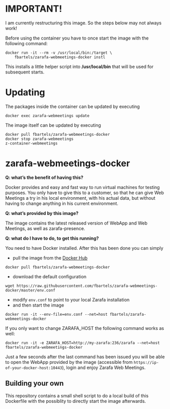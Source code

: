 # IMPORTANT!

I am currently restructuring this image. So the steps below may not always work!


Before using the container you have to once start the image with the following command:
```
docker run -it --rm -v /usr/local/bin:/target \
    fbartels/zarafa-webmeetings-docker instl
```
This installs a little helper script into **/usr/local/bin** that will be used for subsequent starts.

# Updating
The packages inside the container can be updated by executing

```docker exec zarafa-webmeetings update```

The image itself can be updated by executing

```
docker pull fbartels/zarafa-webmeetings-docker
docker stop zarafa-webmeetings
z-container-webmeetings
```


# zarafa-webmeetings-docker

**Q: what’s the benefit of having this?**

Docker provides and easy and fast way to run virtual machines for testing purposes. You only have to give this to a customer, so that he can give Web Meetings a try in his local environment, with his actual data, but without having to change anything in his current environment. 

**Q: what’s provided by this image?**

The image contains the latest released version of WebApp and Web Meetings, as well as zarafa-presence. 

**Q: what do I have to do, to get this running?**

You need to have Docker installed. After this has been done you can simply
- pull the image from the [Docker Hub](https://hub.docker.com/)

 ```docker pull fbartels/zarafa-webmeetings-docker```

- download the default configuration

 ```wget https://raw.githubusercontent.com/fbartels/zarafa-webmeetings-docker/master/env.conf```

- modify ```env.conf``` to point to your local Zarafa installation
- and then start the image

 ```docker run -it --env-file=env.conf --net=host fbartels/zarafa-webmeetings-docker```

 If you only want to change ZARAFA_HOST the following command works as well:

 ```docker run -it -e ZARAFA_HOST=http://my-zarafa:236/zarafa --net=host fbartels/zarafa-webmeetings-docker```

Just a few seconds after the last command has been issued you will be able to open the WebApp provided by the image (accessible from ```https://ip-of-your-docker-host:10443```), login and enjoy Zarafa Web Meetings.

## Building your own
This repository contains a small shell script to do a local build of this Dockerfile with the possiblity to directly start the image afterwards.
